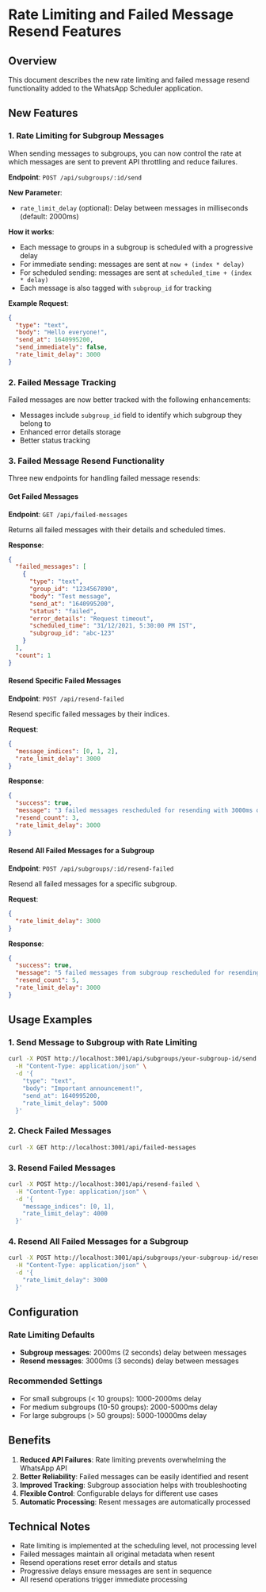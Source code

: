 # Rate Limiting and Failed Message Resend Features

## Overview

This document describes the new rate limiting and failed message resend functionality added to the WhatsApp Scheduler application.

## New Features

### 1. Rate Limiting for Subgroup Messages

When sending messages to subgroups, you can now control the rate at which messages are sent to prevent API throttling and reduce failures.

**Endpoint**: `POST /api/subgroups/:id/send`

**New Parameter**:
- `rate_limit_delay` (optional): Delay between messages in milliseconds (default: 2000ms)

**How it works**:
- Each message to groups in a subgroup is scheduled with a progressive delay
- For immediate sending: messages are sent at `now + (index * delay)`
- For scheduled sending: messages are sent at `scheduled_time + (index * delay)`
- Each message is also tagged with `subgroup_id` for tracking

**Example Request**:
```json
{
  "type": "text",
  "body": "Hello everyone!",
  "send_at": 1640995200,
  "send_immediately": false,
  "rate_limit_delay": 3000
}
```

### 2. Failed Message Tracking

Failed messages are now better tracked with the following enhancements:
- Messages include `subgroup_id` field to identify which subgroup they belong to
- Enhanced error details storage
- Better status tracking

### 3. Failed Message Resend Functionality

Three new endpoints for handling failed message resends:

#### Get Failed Messages
**Endpoint**: `GET /api/failed-messages`

Returns all failed messages with their details and scheduled times.

**Response**:
```json
{
  "failed_messages": [
    {
      "type": "text",
      "group_id": "1234567890",
      "body": "Test message",
      "send_at": "1640995200",
      "status": "failed",
      "error_details": "Request timeout",
      "scheduled_time": "31/12/2021, 5:30:00 PM IST",
      "subgroup_id": "abc-123"
    }
  ],
  "count": 1
}
```

#### Resend Specific Failed Messages
**Endpoint**: `POST /api/resend-failed`

Resend specific failed messages by their indices.

**Request**:
```json
{
  "message_indices": [0, 1, 2],
  "rate_limit_delay": 3000
}
```

**Response**:
```json
{
  "success": true,
  "message": "3 failed messages rescheduled for resending with 3000ms delay",
  "resend_count": 3,
  "rate_limit_delay": 3000
}
```

#### Resend All Failed Messages for a Subgroup
**Endpoint**: `POST /api/subgroups/:id/resend-failed`

Resend all failed messages for a specific subgroup.

**Request**:
```json
{
  "rate_limit_delay": 3000
}
```

**Response**:
```json
{
  "success": true,
  "message": "5 failed messages from subgroup rescheduled for resending with 3000ms delay",
  "resend_count": 5,
  "rate_limit_delay": 3000
}
```

## Usage Examples

### 1. Send Message to Subgroup with Rate Limiting

```bash
curl -X POST http://localhost:3001/api/subgroups/your-subgroup-id/send \
  -H "Content-Type: application/json" \
  -d '{
    "type": "text",
    "body": "Important announcement!",
    "send_at": 1640995200,
    "rate_limit_delay": 5000
  }'
```

### 2. Check Failed Messages

```bash
curl -X GET http://localhost:3001/api/failed-messages
```

### 3. Resend Failed Messages

```bash
curl -X POST http://localhost:3001/api/resend-failed \
  -H "Content-Type: application/json" \
  -d '{
    "message_indices": [0, 1],
    "rate_limit_delay": 4000
  }'
```

### 4. Resend All Failed Messages for a Subgroup

```bash
curl -X POST http://localhost:3001/api/subgroups/your-subgroup-id/resend-failed \
  -H "Content-Type: application/json" \
  -d '{
    "rate_limit_delay": 3000
  }'
```

## Configuration

### Rate Limiting Defaults
- **Subgroup messages**: 2000ms (2 seconds) delay between messages
- **Resend messages**: 3000ms (3 seconds) delay between messages

### Recommended Settings
- For small subgroups (< 10 groups): 1000-2000ms delay
- For medium subgroups (10-50 groups): 2000-5000ms delay  
- For large subgroups (> 50 groups): 5000-10000ms delay

## Benefits

1. **Reduced API Failures**: Rate limiting prevents overwhelming the WhatsApp API
2. **Better Reliability**: Failed messages can be easily identified and resent
3. **Improved Tracking**: Subgroup association helps with troubleshooting
4. **Flexible Control**: Configurable delays for different use cases
5. **Automatic Processing**: Resent messages are automatically processed

## Technical Notes

- Rate limiting is implemented at the scheduling level, not processing level
- Failed messages maintain all original metadata when resent
- Resend operations reset error details and status
- Progressive delays ensure messages are sent in sequence
- All resend operations trigger immediate processing